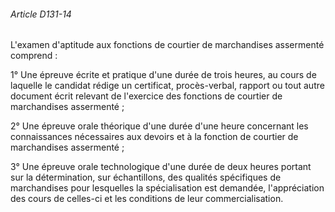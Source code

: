###### Article D131-14

L'examen d'aptitude aux fonctions de courtier de marchandises assermenté comprend :

1° Une épreuve écrite et pratique d'une durée de trois heures, au cours de laquelle le candidat rédige un certificat, procès-verbal, rapport ou tout autre document écrit relevant de l'exercice des fonctions de courtier de marchandises assermenté ;

2° Une épreuve orale théorique d'une durée d'une heure concernant les connaissances nécessaires aux devoirs et à la fonction de courtier de marchandises assermenté ;

3° Une épreuve orale technologique d'une durée de deux heures portant sur la détermination, sur échantillons, des qualités spécifiques de marchandises pour lesquelles la spécialisation est demandée, l'appréciation des cours de celles-ci et les conditions de leur commercialisation.

